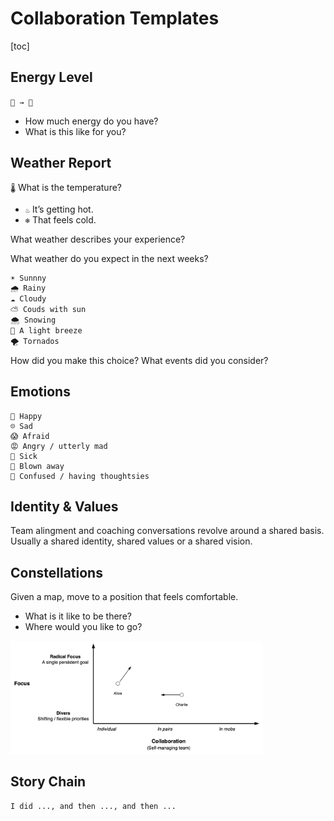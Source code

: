 # Collaboration Templates

[toc]

## Energy Level

`🪫 → 🔋`

- How much energy do you have?
- What is this like for you?



## Weather Report

`🌡️` What is the temperature?

  - `♨️` It’s getting hot.
  - `❄️` That feels cold.



What weather describes your experience?

What weather do you expect in the next weeks?

```markdown
☀️ Sunnny
🌧️ Rainy
☁️ Cloudy
⛅ Couds with sun
🌨️ Snowing
🍃 A light breeze
🌪️ Tornados
```

How did you make this choice? What events did you consider?



## Emotions

```
🙂 Happy
☹️ Sad
😱 Afraid
😡 Angry / utterly mad
🤢 Sick
🤯 Blown away
🤔 Confused / having thoughtsies
```



## Identity & Values

Team alingment and coaching conversations revolve around a shared basis. Usually a shared identity, shared values or a shared vision.



## Constellations

Given a map, move to a position that feels comfortable.

- What is it like to be there?
- Where would you like to go?

<img src="../img/map-focus-collaboration.png" alt="map-focus-collaboration" style="width:80%;" />

## Story Chain

`I did ..., and then ..., and then ...`
